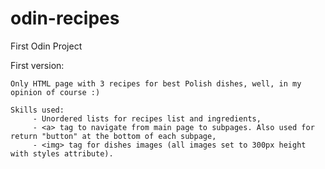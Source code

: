 # odin-recipes
First Odin Project

First version:

    Only HTML page with 3 recipes for best Polish dishes, well, in my opinion of course :)

    Skills used:
         - Unordered lists for recipes list and ingredients,
         - <a> tag to navigate from main page to subpages. Also used for return "button" at the bottom of each subpage,
         - <img> tag for dishes images (all images set to 300px height with styles attribute).